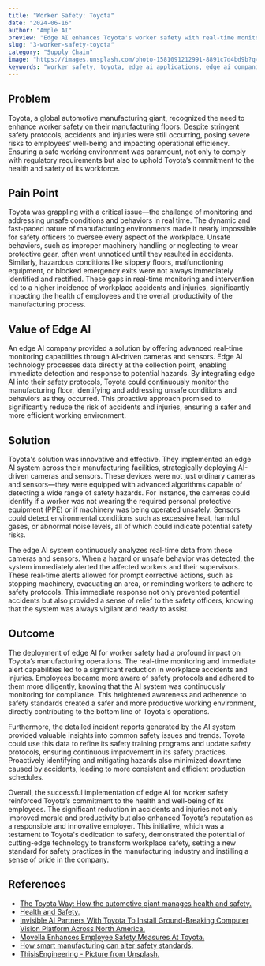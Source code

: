 ```yaml
---
title: "Worker Safety: Toyota"
date: "2024-06-16"
author: "Ample AI"
preview: "Edge AI enhances Toyota's worker safety with real-time monitoring and hazard detection and reducing accidents. Key for edge AI applications."
slug: "3-worker-safety-toyota"
category: "Supply Chain"
image: "https://images.unsplash.com/photo-1581091212991-8891c7d4bd9b?q=80&w=2787&auto=format&fit=crop&ixlib=rb-4.0.3&ixid=M3wxMjA3fDB8MHxwaG90by1wYWdlfHx8fGVufDB8fHx8fA%3D%3D"
keywords: "worker safety, toyota, edge ai applications, edge ai companies"
---
```


## Problem
Toyota, a global automotive manufacturing giant, recognized the need to enhance worker safety on their manufacturing floors. Despite stringent safety protocols, accidents and injuries were still occurring, posing severe risks to employees’ well-being and impacting operational efficiency. Ensuring a safe working environment was paramount, not only to comply with regulatory requirements but also to uphold Toyota’s commitment to the health and safety of its workforce.

## Pain Point
Toyota was grappling with a critical issue—the challenge of monitoring and addressing unsafe conditions and behaviors in real time. The dynamic and fast-paced nature of manufacturing environments made it nearly impossible for safety officers to oversee every aspect of the workplace. Unsafe behaviors, such as improper machinery handling or neglecting to wear protective gear, often went unnoticed until they resulted in accidents. Similarly, hazardous conditions like slippery floors, malfunctioning equipment, or blocked emergency exits were not always immediately identified and rectified. These gaps in real-time monitoring and intervention led to a higher incidence of workplace accidents and injuries, significantly impacting the health of employees and the overall productivity of the manufacturing process.

## Value of Edge AI
An edge AI company provided a solution by offering advanced real-time monitoring capabilities through AI-driven cameras and sensors. Edge AI technology processes data directly at the collection point, enabling immediate detection and response to potential hazards. By integrating edge AI into their safety protocols, Toyota could continuously monitor the manufacturing floor, identifying and addressing unsafe conditions and behaviors as they occurred. This proactive approach promised to significantly reduce the risk of accidents and injuries, ensuring a safer and more efficient working environment.

## Solution
Toyota's solution was innovative and effective. They implemented an edge AI system across their manufacturing facilities, strategically deploying AI-driven cameras and sensors. These devices were not just ordinary cameras and sensors—they were equipped with advanced algorithms capable of detecting a wide range of safety hazards. For instance, the cameras could identify if a worker was not wearing the required personal protective equipment (PPE) or if machinery was being operated unsafely. Sensors could detect environmental conditions such as excessive heat, harmful gases, or abnormal noise levels, all of which could indicate potential safety risks.

The edge AI system continuously analyzes real-time data from these cameras and sensors. When a hazard or unsafe behavior was detected, the system immediately alerted the affected workers and their supervisors. These real-time alerts allowed for prompt corrective actions, such as stopping machinery, evacuating an area, or reminding workers to adhere to safety protocols. This immediate response not only prevented potential accidents but also provided a sense of relief to the safety officers, knowing that the system was always vigilant and ready to assist.

## Outcome
The deployment of edge AI for worker safety had a profound impact on Toyota’s manufacturing operations. The real-time monitoring and immediate alert capabilities led to a significant reduction in workplace accidents and injuries. Employees became more aware of safety protocols and adhered to them more diligently, knowing that the AI system was continuously monitoring for compliance. This heightened awareness and adherence to safety standards created a safer and more productive working environment, directly contributing to the bottom line of Toyota's operations.

Furthermore, the detailed incident reports generated by the AI system provided valuable insights into common safety issues and trends. Toyota could use this data to refine its safety training programs and update safety protocols, ensuring continuous improvement in its safety practices. Proactively identifying and mitigating hazards also minimized downtime caused by accidents, leading to more consistent and efficient production schedules.

Overall, the successful implementation of edge AI for worker safety reinforced Toyota’s commitment to the health and well-being of its employees. The significant reduction in accidents and injuries not only improved morale and productivity but also enhanced Toyota’s reputation as a responsible and innovative employer. This initiative, which was a testament to Toyota's dedication to safety, demonstrated the potential of cutting-edge technology to transform workplace safety, setting a new standard for safety practices in the manufacturing industry and instilling a sense of pride in the company.

## References

- [The Toyota Way: How the automotive giant manages health and safety.](https://manufacturingdigital.com/ai-and-automation/toyota-way-how-automotive-giant-manages-health-and-safety)
- [Health and Safety.](https://global.toyota/en/sustainability/esg/health-safety/)
- [Invisible AI Partners With Toyota To Install Ground-Breaking Computer Vision Platform Across North America.](https://www.invisible.ai/news/invisible-ai-partners-with-toyota-to-install-ground-breaking-computer-vision-platform-across-north-america)
- [Movella Enhances Employee Safety Measures At Toyota.](https://www.movella.com/company/press-room/movella-enhances-employee-safety-measures-at-toyota)
- [How smart manufacturing can alter safety standards.](https://manufacturingdigital.com/smart-manufacturing/how-smart-manufacturing-can-alter-safety-standards)
- [ThisisEngineering - Picture from Unsplash.](https://unsplash.com/photos/man-in-black-jacket-sitting-on-black-chair-WjOWazUPAss?utm_content=creditCopyText&utm_medium=referral&utm_source=unsplash)
